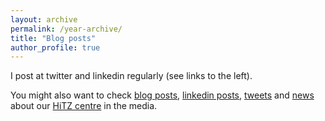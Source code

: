 ```yaml
---
layout: archive
permalink: /year-archive/
title: "Blog posts"
author_profile: true
---
```


I post at twitter and linkedin regularly (see links to the left). 

<!--- Blogs in [Basque](http://www.unibertsitatea.net/blogak/ixa/) and [English](http://www.ehu.eus/ehusfera/ixa/) about my research group: IXA NLP group. --->

You might also want to check [blog posts](http://www.hitz.eus/en/bloga), [linkedin posts](https://es.linkedin.com/company/hitz-zentroa), [tweets](https://x.com/Hitz_zentroa) and [news](http://www.hitz.eus/en/prentsa_aipamenak) about our [HiTZ centre](http://www.hitz.eus/) in the media. 


